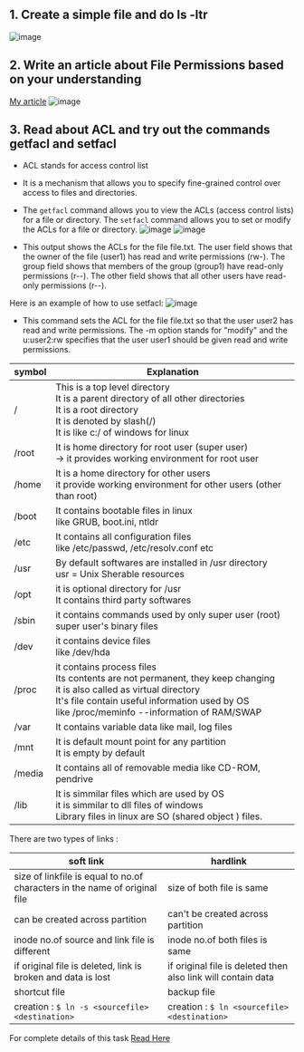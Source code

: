 ## 1. Create a simple file and do ls -ltr


![image](https://user-images.githubusercontent.com/89054489/211139858-99e38a5c-e742-44af-988b-6bfcfd9db90f.png)

## 2. Write an article about File Permissions based on your understanding
[My article](https://charanwrites.hashnode.dev/series/devops)
![image](https://user-images.githubusercontent.com/89054489/211143768-579a3d7c-e283-4fd4-87ce-fb83763b9714.png)

## 3. Read about ACL and try out the commands getfacl and setfacl
- ACL stands for access control list
-  It is a mechanism that allows you to specify fine-grained control over access to files and directories.
- The `getfacl` command allows you to view the ACLs (access control lists) for a file or directory. The `setfacl` command allows you to set or modify the ACLs for a file or directory.
![image](https://user-images.githubusercontent.com/89054489/211140052-fd355fa7-3995-4489-80fe-c6393a4ba173.png)
![image](https://user-images.githubusercontent.com/89054489/211140083-1703d2f9-4cfe-4732-bee7-2d68ff1e24a3.png)

- This output shows the ACLs for the file file.txt. The user field shows that the owner of the file (user1) has read and write permissions (rw-). The group field shows that members of the group (group1) have read-only permissions (r--). The other field shows that all other users have read-only permissions (r--).

Here is an example of how to use setfacl:
![image](https://user-images.githubusercontent.com/89054489/211140103-8569fb17-f8c4-4823-a9fc-76be0b8ee220.png)

- This command sets the ACL for the file file.txt so that the user user2 has read and write permissions. The -m option stands for "modify" and the u:user2:rw specifies that the user user1 should be given read and write permissions.

| symbol | Explanation |
|-------------------------|---|
| / | This is a  top level directory <br> It is a parent directory of all other directories <br> It is a root directory <br> It is denoted by slash(/)<br> It is like c:/ of windows for linux |
|/root | It is home directory for root user (super user)<br>-> it provides working environment for root user |
|/home | It is a home directory for other users <br> it provide working environment for other users (other than root) |
| /boot | It contains bootable files in linux <br> like GRUB, boot.ini, ntldr|
| /etc | It contains all configuration files <br> like /etc/passwd, /etc/resolv.conf etc |
| /usr | By default softwares are installed in /usr directory <br> usr = Unix Sherable resources|
| /opt | it is optional directory for /usr <br> It contains third party softwares |
| /sbin | it contains commands used by only super user (root) <br> super user's binary files |
| /dev | it contains device files <br> like /dev/hda |
| /proc | it contains process files <br> Its contents are not permanent, they keep changing <br> it is also called as virtual directory <br> It's file contain useful information used by OS <br> like /proc/meminfo --information of RAM/SWAP |
| /var |  It contains variable data like mail, log files |
| /mnt | It is default mount point for any partition <br> It is empty by default |
| /media | It contains all of removable media like CD-ROM, pendrive |
| /lib | It is simmilar files which are used by OS <br> it is simmilar to dll files of windows<br> Library files in linux are SO (shared object ) files. |

There are two types of links :

|soft link | hardlink|
|------|---------|
|size of linkfile is equal to no.of characters in the name of original file|size of both file is same |
| can be created across partition | can't be created across partition |
| inode no.of source and link file is different | inode no.of both files is same |
| if original file is deleted, link is broken and data is lost | if original file is deleted then also link will contain data |
| shortcut file | backup file |
| creation : `$ ln -s <sourcefile> <destination>` | creation : `$ ln <sourcefile> <destination>` |

For complete details of this task [Read Here](https://charanwrites.hashnode.dev/series/devops)
